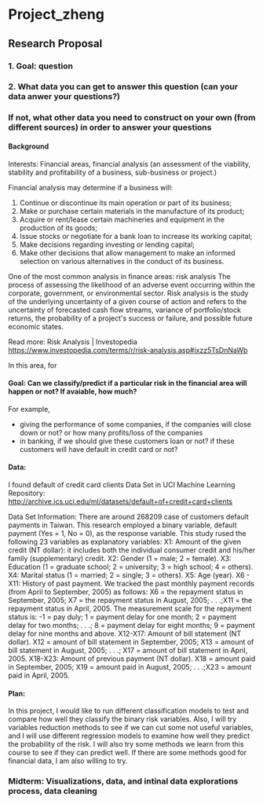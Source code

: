 # Project_zheng

## Research Proposal
### 1. Goal: question

### 2. What data you can get to answer this question (can your data anwer your questions?)
### If not, what other data you need to construct on your own (from different sources) in order to answer your questions

#### Background
Interests: Financial areas, financial analysis (an assessment of the viability, stability and profitability of a business, sub-business or project.)

Financial analysis may determine if a business will:

1. Continue or discontinue its main operation or part of its business;
2. Make or purchase certain materials in the manufacture of its product;
3. Acquire or rent/lease certain machineries and equipment in the production of its goods;
4. Issue stocks or negotiate for a bank loan to increase its working capital;
5. Make decisions regarding investing or lending capital;
6. Make other decisions that allow management to make an informed selection on various alternatives in the conduct of its business.

One of the most common analysis in finance areas: risk analysis
The process of assessing the likelihood of an adverse event occurring within the corporate, government, or environmental sector. Risk analysis is the study of the underlying uncertainty of a given course of action and refers to the uncertainty of forecasted cash flow streams, variance of portfolio/stock returns, the probability of a project's success or failure, and possible future economic states. 

Read more: Risk Analysis | Investopedia https://www.investopedia.com/terms/r/risk-analysis.asp#ixzz5TsDnNaWb 

In this area, for 

#### Goal: Can we classify/predict if a particular risk in the financial area will happen or not? If avaiable, how much?
For example, 
- giving the performance of some companies, if the companies will close down or not? or how many profits/loss of the companies
- in banking, if we should give these customers loan or not? if these customers will have default in credit card or not?

#### Data:
I found default of credit card clients Data Set in UCI Machine Learning Repository: http://archive.ics.uci.edu/ml/datasets/default+of+credit+card+clients

Data Set Information:
There are around 268209 case of customers default payments in Taiwan. 
This research employed a binary variable, default payment (Yes = 1, No = 0), as the response variable. This study rused the following 23 variables as explanatory variables: 
X1: Amount of the given credit (NT dollar): it includes both the individual consumer credit and his/her family (supplementary) credit. 
X2: Gender (1 = male; 2 = female). 
X3: Education (1 = graduate school; 2 = university; 3 = high school; 4 = others). 
X4: Marital status (1 = married; 2 = single; 3 = others). 
X5: Age (year). 
X6 - X11: History of past payment. We tracked the past monthly payment records (from April to September, 2005) as follows: X6 = the repayment status in September, 2005; X7 = the repayment status in August, 2005; . . .;X11 = the repayment status in April, 2005. The measurement scale for the repayment status is: -1 = pay duly; 1 = payment delay for one month; 2 = payment delay for two months; . . .; 8 = payment delay for eight months; 9 = payment delay for nine months and above. 
X12-X17: Amount of bill statement (NT dollar). X12 = amount of bill statement in September, 2005; X13 = amount of bill statement in August, 2005; . . .; X17 = amount of bill statement in April, 2005. 
X18-X23: Amount of previous payment (NT dollar). X18 = amount paid in September, 2005; X19 = amount paid in August, 2005; . . .;X23 = amount paid in April, 2005. 

#### Plan:
In this project, I would like to run different classification models to test and compare how well they classify the binary risk variables. Also, I will try variables reduction methods to see if we can cut some not useful variables, and I will use different regression models to examine how well they predict the probability of the risk. I will also try some methods we learn from this course to see if they can predict well. If there are some methods good for financial data, I am also willing to try.









### Midterm: Visualizations, data, and intinal data explorations process, data cleaning 
